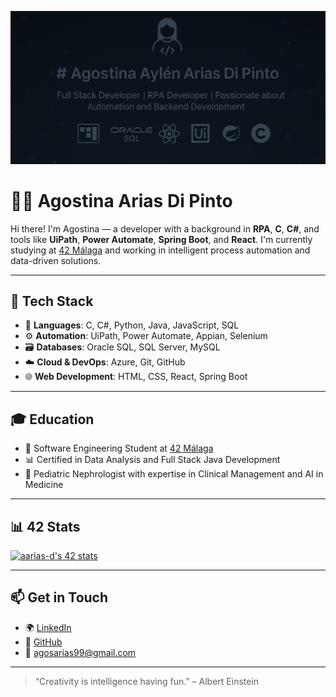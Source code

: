 ![Banner](banner.png)

# 👩‍💻 Agostina Arias Di Pinto

Hi there! I'm Agostina — a developer with a background in **RPA**, **C**, **C#**, and tools like **UiPath**, **Power Automate**, **Spring Boot**, and **React**. I'm currently studying at [42 Málaga](https://42malaga.com/) and working in intelligent process automation and data-driven solutions.

---

## 🚀 Tech Stack

- 🧠 **Languages**: C, C#, Python, Java, JavaScript, SQL  
- ⚙️ **Automation**: UiPath, Power Automate, Appian, Selenium  
- 🗃️ **Databases**: Oracle SQL, SQL Server, MySQL  
- ☁️ **Cloud & DevOps**: Azure, Git, GitHub  
- 🌐 **Web Development**: HTML, CSS, React, Spring Boot  

---

## 🎓 Education

- 🏫 Software Engineering Student at [42 Málaga](https://42malaga.com/)  
- 📊 Certified in Data Analysis and Full Stack Java Development  
- 🧬 Pediatric Nephrologist with expertise in Clinical Management and AI in Medicine  

---

## 📊 42 Stats

[![aarias-d's 42 stats](https://badge.mediaplus.ma/greenbinary/aarias-d)](https://github.com/oakoudad/badge42)

---

## 📫 Get in Touch

- 🌍 [LinkedIn](https://www.linkedin.com/in/agosarias/)  
- 🧠 [GitHub](https://github.com/AgosArias)  
- 📧 agosarias99@gmail.com  

---

> “Creativity is intelligence having fun.” – Albert Einstein
